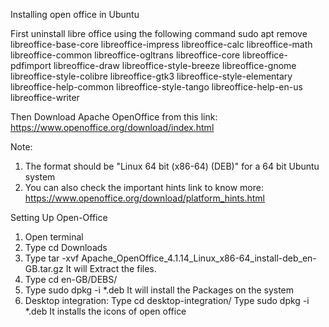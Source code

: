 
Installing open office in Ubuntu

First uninstall libre office using the following command
sudo apt remove libreoffice-base-core libreoffice-impress libreoffice-calc libreoffice-math libreoffice-common libreoffice-ogltrans libreoffice-core libreoffice-pdfimport libreoffice-draw libreoffice-style-breeze libreoffice-gnome libreoffice-style-colibre libreoffice-gtk3 libreoffice-style-elementary libreoffice-help-common libreoffice-style-tango libreoffice-help-en-us libreoffice-writer

Then Download Apache OpenOffice from this link:
https://www.openoffice.org/download/index.html

Note:
1. The format should be "Linux 64 bit (x86-64) (DEB)" for a 64 bit Ubuntu system
2. You can also check the important hints link to know more: https://www.openoffice.org/download/platform_hints.html

Setting Up Open-Office
1. Open terminal
2. Type cd Downloads
3. Type tar -xvf Apache_OpenOffice_4.1.14_Linux_x86-64_install-deb_en-GB.tar.gz 
   It will Extract the files.
4. Type cd en-GB/DEBS/
5. Type sudo dpkg -i *.deb
   It will install the Packages on the system
6. Desktop integration:
    Type cd desktop-integration/
    Type sudo dpkg -i *.deb
   It installs the icons of open office
